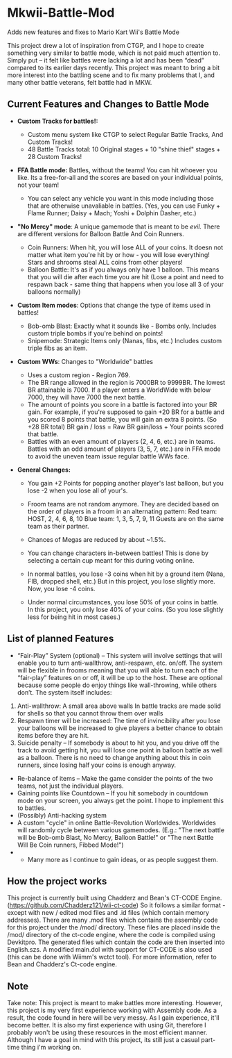 # Mkwii-Battle-Mod
Adds new features and fixes to Mario Kart Wii's Battle Mode

This project drew a lot of inspiration from CTGP, and I hope to create something very similar to battle mode, which is not paid much attention to. Simply put – it felt like battles were lacking a lot and has been “dead” compared to its earlier days recently. This project was meant to bring a bit more interest into the battling scene and to fix many problems that I, and many other battle veterans, felt battle had in MKW. 



## Current Features and Changes to Battle Mode

* **Custom Tracks for battles!:** 
  * Custom menu system like CTGP to select Regular Battle Tracks, And Custom Tracks!
  * 48 Battle Tracks total: 10 Original stages + 10 "shine thief" stages + 28 Custom Tracks!

* **FFA Battle mode:** Battles, without the teams! You can hit whoever you like. Its a free-for-all and the scores are based on your
  individual points, not your team!
  * You can select any vehicle you want in this mode including those that are otherwise unavaliable in battles.
    (Yes, you can use Funky + Flame Runner; Daisy + Mach; Yoshi + Dolphin Dasher, etc.)
  
* **"No Mercy" mode**: A unique gamemode that is meant to be *evil.* There are different versions for Balloon Battle And
  Coin Runners. 
  * Coin Runners: When hit, you will lose ALL of your coins. It doesn not matter what item you're hit by or how - you will lose
    everything! Stars and shrooms steal ALL coins from other players!
  * Balloon Battle: It's as if you always only have 1 balloon. This means that you will die after each time you are hit 
    (Lose a point and need to respawn back - same thing that happens when you lose all 3 of your balloons normally)
    
* **Custom Item modes**: Options that change the type of items used in battles!
  * Bob-omb Blast: Exactly what it sounds like - Bombs only. Includes custom triple bombs if you're behind on points!
  * Snipemode: Strategic Items only (Nanas, fibs, etc.) Includes custom triple fibs as an item.
  
* **Custom WWs**: Changes to "Worldwide" battles
  * Uses a custom region - Region 769.
  * The BR range allowed in the region is 7000BR to 9999BR. The lowest BR attainable is 7000. If a player enters a WorldWide
    with below 7000, they will have 7000 the next battle. 
  * The amount of points you score in a battle is factored into your BR gain. For example, if you're supposed to gain +20 BR for a
    battle and you scored 8 points that battle, you will gain an extra 8 points. (So +28 BR total)
    BR gain / loss = Raw BR gain/loss + Your points scored that battle.
  * Battles with an even amount of players (2, 4, 6, etc.) are in teams. Battles with an odd amount of players
    (3, 5, 7, etc.) are in FFA mode to avoid the uneven team issue regular battle WWs face.
    
 * **General Changes:** 
 
   * You gain +2 Points for popping another player's last balloon, but you lose -2 when you lose all of your's. 
   
   * Froom teams are not random anymore. They are decided based on the order of players in a froom in an alternating pattern:
     Red team: HOST, 2, 4, 6, 8, 10
     Blue team: 1, 3, 5, 7, 9, 11
     Guests are on the same team as their partner.
   
   * Chances of Megas are reduced by about ~1.5%.
   
   * You can change characters in-between battles! This is done by selecting a certain cup meant for this
     during voting online. 
     
   * In normal battles, you lose -3 coins when hit by a ground item (Nana, FIB, dropped shell, etc.) But in this project, you lose
     slightly more. Now, you lose -4 coins. 
     
   * Under normal circumstances, you lose 50% of your coins in battle. In this project, you only lose 40% of your coins. (So you lose
     slightly less for being hit in most cases.)


## List of planned Features
*	“Fair-Play” System (optional) – This system will involve settings that will enable you to turn anti-wallthrow, anti-respawn, etc. on/off. The system will be flexible in frooms meaning that you will able to turn each of the “fair-play” features on or off, it will be up to the host. These are optional because some people do enjoy things like wall-throwing, while others don’t. The system itself includes:
  1.	Anti-wallthrow: A small area above walls In battle tracks are made solid for shells so that you cannot throw them over walls
  1.	Respawn timer will be increased: The time of invincibility after you lose your balloons will be increased to give players a better       chance to obtain items before they are hit. 
  1.	Suicide penalty – If somebody is about to hit you, and you drive off the track to avoid getting hit, you will lose one point in     balloon battle as well as a balloon. There is no need to change anything about this in coin runners, since losing half your coins is     enough anyway.
*	Re-balance of items – Make the game consider the points of the two teams, not just the individual players.
*	Gaining points like Countdown – If you hit somebody in countdown mode on your screen, you always get the point. I hope to implement this to battles.
*	(Possibly) Anti-hacking system
* A custom "cycle" in online Battle-Revolution Worldwides. Worldwides will randomly cycle between various gamemodes. (E.g.: "The next battle will be Bob-omb Blast, No Mercy, Balloon Battle!" or "The next Battle Will Be Coin runners, Fibbed Mode!")
* + Many more as I continue to gain ideas, or as people suggest them.


## How the project works

This project is currently built using Chadderz and Bean's CT-CODE Engine. (https://github.com/Chadderz121/wii-ct-code) So it follows
a similar format - except with new / edited mod files and .id files (which contain memory addresses).
There are many .mod files which contains the assembly code for this project under the /mod/ directory. These files are placed 
inside the /mod/ directory of the ct-code engine, where the code is compiled using Devkitpro. The generated files which contain
the code are then inserted into English.szs. A modified main.dol with support for CT-CODE is also used (this can be done with
Wiimm's wctct tool). For more information, refer to Bean and Chadderz's Ct-code engine. 

## Note
Take note: This project is meant to make battles more interesting. However, this project is my very first experience working with Assembly code. As a result, the code found in here will be very messy. As I gain experience, it'll become better. It is also my first experience with using Git, therefore I probably won't be using these resources in the most efficient manner. Although I have a goal in
mind with this project, its still just a casual part-time thing i'm working on.
